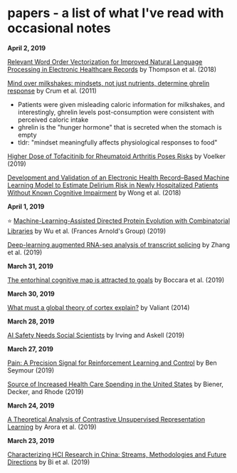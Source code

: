 # papers - a list of what I've read with occasional notes

**April 2, 2019**

[Relevant Word Order Vectorization for Improved Natural Language Processing in Electronic Healthcare Records](https://arxiv.org/pdf/1812.02627v1.pdf) by Thompson et al. (2018)

[Mind over milkshakes: mindsets, not just nutrients, determine ghrelin response](http://content.apa.org/journals/hea/30/4/424) by Crum et al. (2011)
 - Patients were given misleading caloric information for milkshakes, and interestingly, ghrelin levels post-consumption were consistent with perceived caloric intake
 - ghrelin is the "hunger hormone" that is secreted when the stomach is empty
 - tldr: "mindset meaningfully affects physiological responses to food"

[Higher Dose of Tofacitinib for Rheumatoid Arthritis Poses Risks](https://jamanetwork.com/journals/jama/fullarticle/2729352) by Voelker (2019)

[Development and Validation of an Electronic Health Record–Based Machine Learning Model to Estimate Delirium Risk in Newly Hospitalized Patients Without Known Cognitive Impairment](https://jamanetwork.com/journals/jamanetworkopen/fullarticle/2695078) by Wong et al. (2018)


**April 1, 2019**

:star: [Machine-Learning-Assisted Directed Protein Evolution with Combinatorial Libraries](https://arxiv.org/abs/1902.07231) by Wu et al. (Frances Arnold's Group) (2019)

[Deep-learning augmented RNA-seq analysis of transcript splicing](https://www.nature.com/articles/s41592-019-0351-9) by Zhang et al. (2019)


**March 31, 2019**

[The entorhinal cognitive map is attracted to goals](http://science.sciencemag.org/content/363/6434/1443) by Boccara et al. (2019)


**March 30, 2019**

[What must a global theory of cortex explain?](https://people.seas.harvard.edu/~valiant/Current%20Opinion%20Neurobiology%202014.pdf) by Valiant (2014)


**March 28, 2019**

[AI Safety Needs Social Scientists](https://distill.pub/2019/safety-needs-social-scientists/) by Irving and Askell (2019)

**March 27, 2019**

[Pain: A Precision Signal for Reinforcement Learning and Control](https://www.sciencedirect.com/science/article/pii/S0896627319300820) by Ben Seymour (2019)

[Source of Increased Health Care Spending in the United States](https://jamanetwork.com/journals/jama/fullarticle/2728907) by Biener, Decker, and Rhode (2019)

**March 24, 2019**

[A Theoretical Analysis of Contrastive Unsupervised Representation Learning](https://arxiv.org/pdf/1902.09229.pdf) by Arora et al. (2019)

**March 23, 2019**

[Characterizing HCI Research in China: Streams, Methodologies and Future Directions](https://arxiv.org/abs/1903.08915) by Bi et al. (2019)
